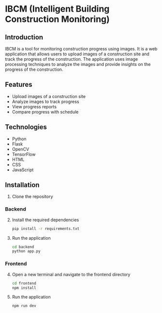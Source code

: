 # IBCM (Intelligent Building Construction Monitoring)

## Introduction
IBCM is a tool for monitoring construction progress using images. It is a web application that allows users to upload images of a construction site and track the progress of the construction. The application uses image processing techniques to analyze the images and provide insights on the progress of the construction.

## Features
- Upload images of a construction site
- Analyze images to track progress
- View progress reports
- Compare progress with schedule

## Technologies
- Python
- Flask
- OpenCV
- TensorFlow
- HTML
- CSS
- JavaScript

## Installation
1. Clone the repository

### Backend
2. Install the required dependencies
    ```cmd
    pip install -r requirements.txt
    ```
3. Run the application
    ```cmd
    cd backend
    python app.py
    ```
### Frontend
4. Open a new terminal and navigate to the frontend directory
    ```cmd
    cd frontend
    npm install
    ```

5. Run the application
    ```cmd
    npm run dev
    ```